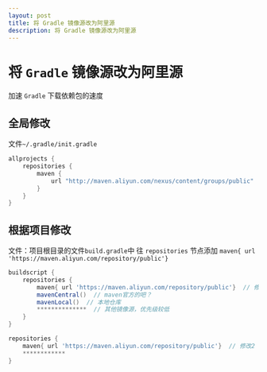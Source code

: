 ```yaml
---
layout: post
title: 将 Gradle 镜像源改为阿里源
description: 将 Gradle 镜像源改为阿里源
---
```

# 将 `Gradle` 镜像源改为阿里源

加速 `Gradle` 下载依赖包的速度

## 全局修改

文件`~/.gradle/init.gradle`

``` groovy
allprojects {
    repositories {
        maven {
            url "http://maven.aliyun.com/nexus/content/groups/public"
        }
    }
}
```

## 根据项目修改

文件：项目根目录的文件`build.gradle`中
往 `repositories` 节点添加 `maven{ url 'https://maven.aliyun.com/repository/public'}`

``` groovy
buildscript {
    repositories {
        maven{ url 'https://maven.aliyun.com/repository/public'}  // 修改1
        mavenCentral()  // maven官方的吧？
        mavenLocal()  // 本地仓库
        **************  // 其他镜像源，优先级较低
    }
}

repositories {
    maven{ url 'https://maven.aliyun.com/repository/public'}  // 修改2
    ************
}
```
